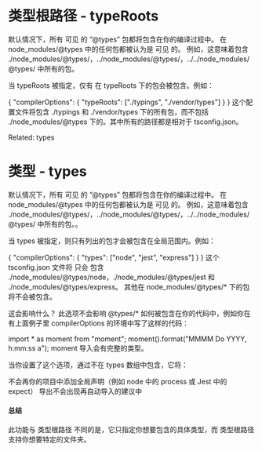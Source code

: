 # 类型根路径 - typeRoots

默认情况下，所有 可见 的 ”@types” 包都将包含在你的编译过程中。 在 node_modules/@types 中的任何包都被认为是 可见 的。 例如，这意味着包含 ./node_modules/@types/，../node_modules/@types/，../../node_modules/@types/ 中所有的包。

当 typeRoots 被指定，仅有 在 typeRoots 下的包会被包含。例如：

{
  "compilerOptions": {
    "typeRoots": ["./typings", "./vendor/types"]
  }
}
这个配置文件将包含 ./typings 和 ./vendor/types 下的所有包，而不包括 ./node_modules/@types 下的。其中所有的路径都是相对于 tsconfig.json。

Related:
types

# 类型 - types

默认情况下，所有 可见 的 ”@types” 包都将包含在你的编译过程中。 在 node_modules/@types 中的任何包都被认为是 可见 的。 例如，这意味着包含 ./node_modules/@types/，../node_modules/@types/，../../node_modules/@types/ 中所有的包。。

当 types 被指定，则只有列出的包才会被包含在全局范围内。例如：

{
  "compilerOptions": {
    "types": ["node", "jest", "express"]
  }
}
这个 tsconfig.json 文件将 只会 包含 ./node_modules/@types/node，./node_modules/@types/jest 和 ./node_modules/@types/express。 其他在 node_modules/@types/* 下的包将不会被包含。

这会影响什么？
此选项不会影响 @types/* 如何被包含在你的代码中，例如你在有上面例子里 compilerOptions 的环境中写了这样的代码：

import * as moment from "moment";
moment().format("MMMM Do YYYY, h:mm:ss a");
moment 导入会有完整的类型。

当你设置了这个选项，通过不在 types 数组中包含，它将：

不会再你的项目中添加全局声明（例如 node 中的 process 或 Jest 中的 expect）
导出不会出现再自动导入的建议中

#### 总结

此功能与 类型根路径 不同的是，它只指定你想要包含的具体类型，而 类型根路径 支持你想要特定的文件夹。